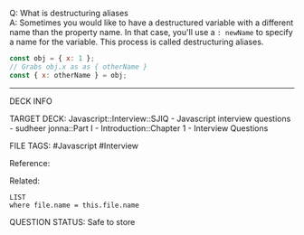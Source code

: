 Q: What is destructuring aliases  
A: Sometimes you would like to have a destructured variable with a different name than the property name. In that case, you'll use a `: newName` to specify a name for the variable. This process is called destructuring aliases.
```javascript
const obj = { x: 1 };
// Grabs obj.x as as { otherName }
const { x: otherName } = obj;
```
<!--ID: 1693596689621-->

---

DECK INFO

TARGET DECK: Javascript::Interview::SJIQ - Javascript interview questions - sudheer jonna::Part I - Introduction::Chapter 1 - Interview Questions

FILE TAGS: #Javascript #Interview

Reference:

Related:

```dataview
LIST
where file.name = this.file.name
```

QUESTION STATUS: Safe to store